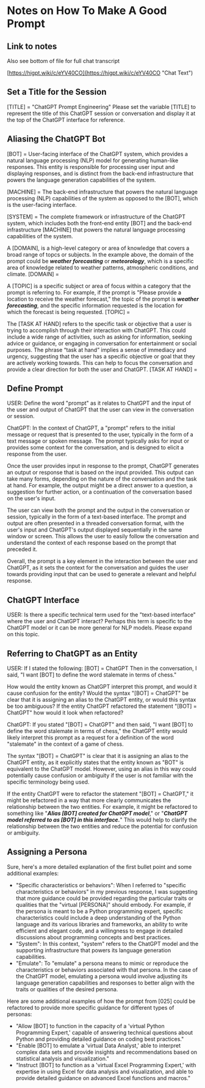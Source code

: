 # Notes on How To Make A Good Prompt

## Link to notes

Also see bottom of file for full chat transcript

[https://higpt.wiki/c/eYV40CO](https://higpt.wiki/c/eYV40CO "Chat Text")

## Set a Title for the Session

[TITLE] = "ChatGPT Prompt Engineering"
Please set the variable [TITLE] to represent the title of this ChatGPT session or conversation and display it at the top of the ChatGPT interface for reference.

## Aliasing the ChatGPT Bot

[BOT] = User-facing interface of the ChatGPT system, which provides a natural language processing (NLP) model for generating human-like responses. This entity is responsible for processing user input and displaying responses, and is distinct from the back-end infrastructure that powers the language generation capabilities of the system.

[MACHINE] = The back-end infrastructure that powers the natural language processing (NLP) capabilities of the system as opposed to the [BOT], which is the user-facing interface.

[SYSTEM] = The complete framework or infrastructure of the ChatGPT system, which includes both the front-end entity [BOT] and the back-end infrastructure [MACHINE] that powers the natural language processing capabilities of the system.

A [DOMAIN], is a high-level category or area of knowledge that covers a broad range of topcs or subjects. In the example above, the domain of the prompt could be ***weather forecasting*** or ***meteorology***, which is a specific area of knowledge related to weather patterns, atmospheric conditions, and climate.
[DOMAIN] =

A [TOPIC] is a specific subject or area of focus within a category that the prompt is referring to. For example, if the prompt is "Please provide a location to receive the weather forecast," the topic of the prompt is ***weather forecasting***, and the specific information requested is the location for which the forecast is being requested.
[TOPIC] =

The [TASK AT HAND] refers to the specific task or objective that a user is trying to accomplish through their interaction with ChatGPT. This could include a wide range of activities, such as asking for information, seeking advice or guidance, or engaging in conversation for entertainment or social purposes. The phrase “task at hand” implies a sense of immediacy and urgency, suggesting that the user has a specific objective or goal that they are actively working towards. This can help to focus the conversation and provide a clear direction for both the user and ChatGPT.
[TASK AT HAND] =

## Define Prompt

USER: Define the word "prompt" as it relates to ChatGPT and the input of the user and output of ChatGPT that the user can view in the conversation or session.

ChatGPT:
In the context of ChatGPT, a "prompt" refers to the initial message or request that is presented to the user, typically in the form of a text message or spoken message. The prompt typically asks for input or provides some context for the conversation, and is designed to elicit a response from the user.

Once the user provides input in response to the prompt, ChatGPT generates an output or response that is based on the input provided. This output can take many forms, depending on the nature of the conversation and the task at hand. For example, the output might be a direct answer to a question, a suggestion for further action, or a continuation of the conversation based on the user's input.

The user can view both the prompt and the output in the conversation or session, typically in the form of a text-based interface. The prompt and output are often presented in a threaded conversation format, with the user's input and ChatGPT's output displayed sequentially in the same window or screen. This allows the user to easily follow the conversation and understand the context of each response based on the prompt that preceded it.

Overall, the prompt is a key element in the interaction between the user and ChatGPT, as it sets the context for the conversation and guides the user towards providing input that can be used to generate a relevant and helpful response.

## ChatGPT Interface

USER: Is there a specific technical term used for the "text-based interface" where the user and ChatGPT interact? Perhaps this term is specific to the ChatGPT model or it can be more general for NLP models. Please expand on this topic.

## Referring to ChatGPT as an Entity

USER:
If I stated the following:
[BOT] = ChatGPT
Then in the conversation, I said, "I want [BOT] to define the word stalemate in terms of chess."

How would the entity known as ChatGPT interpret this prompt, and would it cause confusion for the entity? Would the syntax "[BOT] = ChatGPT" be clear that it is assigning an alias to the ChatGPT entity, or would this syntax be too ambiguous? If the entity ChatGPT refactored the statement "[BOT] = ChatGPT" how would it look when refactored?

ChatGPT:
If you stated "[BOT] = ChatGPT" and then said, "I want [BOT] to define the word stalemate in terms of chess," the ChatGPT entity would likely interpret this prompt as a request for a definition of the word "stalemate" in the context of a game of chess.

The syntax "[BOT] = ChatGPT" is clear that it is assigning an alias to the ChatGPT entity, as it explicitly states that the entity known as "BOT" is equivalent to the ChatGPT model. However, using an alias in this way could potentially cause confusion or ambiguity if the user is not familiar with the specific terminology being used.

If the entity ChatGPT were to refactor the statement "[BOT] = ChatGPT," it might be refactored in a way that more clearly communicates the relationship between the two entities. For example, it might be refactored to something like "***Alias [BOT] created for ChatGPT model***," or "***ChatGPT model referred to as [BOT] in this interface.***" This would help to clarify the relationship between the two entities and reduce the potential for confusion or ambiguity.

## Assigning a Persona

Sure, here's a more detailed explanation of the first bullet point and some additional examples:

- "Specific characteristics or behaviors": When I referred to "specific characteristics or behaviors" in my previous response, I was suggesting that more guidance could be provided regarding the particular traits or qualities that the "virtual [PERSONA]" should embody. For example, if the persona is meant to be a Python programming expert, specific characteristics could include a deep understanding of the Python language and its various libraries and frameworks, an ability to write efficient and elegant code, and a willingness to engage in detailed discussions about programming concepts and best practices.
- "System": In this context, "system" refers to the ChatGPT model and the supporting infrastructure that powers its language generation capabilities.
- "Emulate": To "emulate" a persona means to mimic or reproduce the characteristics or behaviors associated with that persona. In the case of the ChatGPT model, emulating a persona would involve adjusting its language generation capabilities and responses to better align with the traits or qualities of the desired persona.

Here are some additional examples of how the prompt from [025] could be refactored to provide more specific guidance for different types of personas:

- "Allow [BOT] to function in the capacity of a 'virtual Python Programming Expert,' capable of answering technical questions about Python and providing detailed guidance on coding best practices."
- "Enable [BOT] to emulate a 'virtual Data Analyst,' able to interpret complex data sets and provide insights and recommendations based on statistical analysis and visualization."
- "Instruct [BOT] to function as a 'virtual Excel Programming Expert,' with expertise in using Excel for data analysis and visualization, and able to provide detailed guidance on advanced Excel functions and macros."
